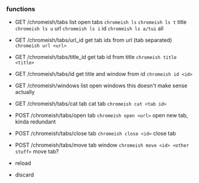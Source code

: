 ### functions
- GET /chromeish/tabs
	list open tabs
	`chromeish ls`
	`chromeish ls t` title
	`chromeish ls u` url
	`chromeish ls i` id
	`chromeish ls a/tui` all

- GET /chromeish/tabs/url_id
	get tab ids from url (tab separated)
	`chromeish url <url>`
- GET /chromeish/tabs/title_id
	get tab id from title
	`chromeish title <title>`
- GET /chromeish/tabs/id
	get title and window from id
	`chromeish id <id>`
- GET /chromeish/windows
    	list open windows
	this doesn't make sense actually
- GET /chromeish/tabs/cat tab
	cat tab
	`chromeish cat <tab id>`
- POST /chromeish/tabs/open tab
    	`chromeish open <url>`
 	open new tab, kinda redundant
- POST /chromeish/tabs/close tab
        `chromeish close <id>`
	close tab
- POST /chromeish/tabs/move tab window
       	`chromeish move <id> <other stuff>`
	move tab?
- reload
- discard
